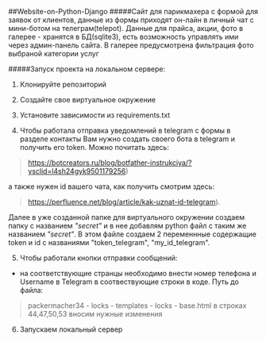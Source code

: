 ##Website-on-Python-Django
#####Сайт для парикмахера 
с формой для заявок от клиентов, данные из формы приходят он-лайн в личный чат с мини-ботом на телеграм(telepot). Данные для прайса, акции, фото в галерее - хранятся в БД(sqlite3), есть возможность управлять ими через админ-панель сайта.
В галерее предусмотрена фильтрация фото выбраной категории услуг

#####Запуск проекта на локальном сервере:
1. Клонируйте репозиторий

2. Создайте свое виртуальное окружение

3. Установите зависимости из requirements.txt

4. Чтобы работала отправка уведомлений в telegram с формы в разделе контакты Вам нужно создать своего бота в telegram и получить его token. Mожно почитать здесь: 
>https://botcreators.ru/blog/botfather-instrukciya/?ysclid=l4sh24gyk9501179256)

а также нужен id вашего чата, как получить смотрим здесь:
> https://perfluence.net/blog/article/kak-uznat-id-telegram). 

Далее в уже созданной папке для виртуального окружении создаем папку с названием *"secret"* и в нее добавлям python файл с таким же названием *"secret"*. В этом файле создаем 2 переменнные содержащие token и id с названиями "token_telegram", "my_id_telegram".

5. Чтобы работали кнопки отправки сообщений:
- на соответствующие странцы необходимо внести номер телефона и Username в Telegram в соотвествующие строки в коде. Путь до файла:
> packermacher34 - locks - templates - locks - base.html
в строках 44,47,50,53 вносим нужные изменения

6. Запускаем локальный сервер